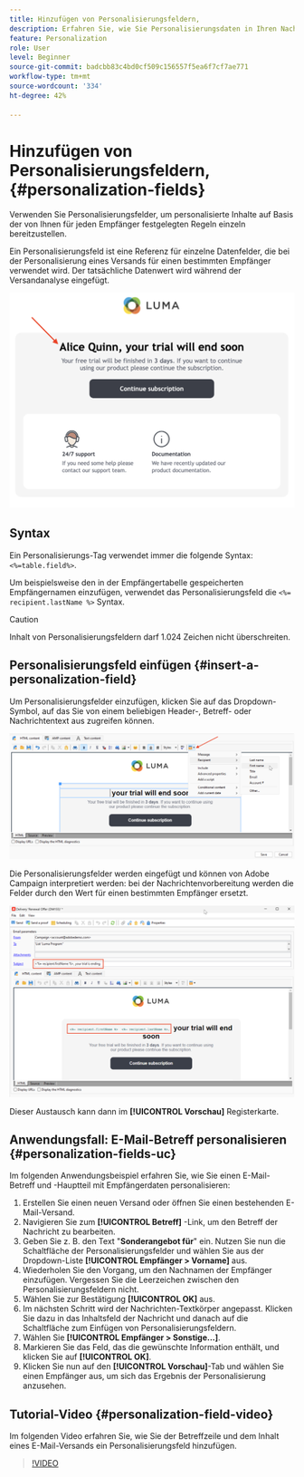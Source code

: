 ```yaml
---
title: Hinzufügen von Personalisierungsfeldern,
description: Erfahren Sie, wie Sie Personalisierungsdaten in Ihren Nachrichteninhalt einfügen
feature: Personalization
role: User
level: Beginner
source-git-commit: badcbb83c4bd0cf509c156557f5ea6f7cf7ae771
workflow-type: tm+mt
source-wordcount: '334'
ht-degree: 42%

---
```



# Hinzufügen von Personalisierungsfeldern,{#personalization-fields}

Verwenden Sie Personalisierungsfelder, um personalisierte Inhalte auf Basis der von Ihnen für jeden Empfänger festgelegten Regeln einzeln bereitzustellen.

Ein Personalisierungsfeld ist eine Referenz für einzelne Datenfelder, die bei der Personalisierung eines Versands für einen bestimmten Empfänger verwendet wird. Der tatsächliche Datenwert wird während der Versandanalyse eingefügt.

![Beispiel für die Nachrichtenpersonalisierung](assets/perso-name-sample.png)

## Syntax

Ein Personalisierungs-Tag verwendet immer die folgende Syntax: `<%=table.field%>`.

Um beispielsweise den in der Empfängertabelle gespeicherten Empfängernamen einzufügen, verwendet das Personalisierungsfeld die `<%= recipient.lastName %>` Syntax.

>[!CAUTION]
>
>Inhalt von Personalisierungsfeldern darf 1.024 Zeichen nicht überschreiten.

## Personalisierungsfeld einfügen {#insert-a-personalization-field}

Um Personalisierungsfelder einzufügen, klicken Sie auf das Dropdown-Symbol, auf das Sie von einem beliebigen Header-, Betreff- oder Nachrichtentext aus zugreifen können.

![Personalisierungsfeld einfügen](assets/perso-field-insert.png)

Die Personalisierungsfelder werden eingefügt und können von Adobe Campaign interpretiert werden: bei der Nachrichtenvorbereitung werden die Felder durch den Wert für einen bestimmten Empfänger ersetzt.

![Personalisierungsfelder in einer E-Mail](assets/perso-fields-in-msg.png)

Dieser Austausch kann dann im **[!UICONTROL Vorschau]** Registerkarte.

<!--Learn more about message preview in [this page]().-->

## Anwendungsfall: E-Mail-Betreff personalisieren {#personalization-fields-uc}

Im folgenden Anwendungsbeispiel erfahren Sie, wie Sie einen E-Mail-Betreff und -Hauptteil mit Empfängerdaten personalisieren:

1. Erstellen Sie einen neuen Versand oder öffnen Sie einen bestehenden E-Mail-Versand.
1. Navigieren Sie zum **[!UICONTROL Betreff]** -Link, um den Betreff der Nachricht zu bearbeiten.
1. Geben Sie z. B. den Text &quot;**Sonderangebot für**&quot; ein. Nutzen Sie nun die Schaltfläche der Personalisierungsfelder und wählen Sie aus der Dropdown-Liste **[!UICONTROL Empfänger > Vorname]** aus.
1. Wiederholen Sie den Vorgang, um den Nachnamen der Empfänger einzufügen. Vergessen Sie die Leerzeichen zwischen den Personalisierungsfeldern nicht.
1. Wählen Sie zur Bestätigung **[!UICONTROL OK]** aus.
1. Im nächsten Schritt wird der Nachrichten-Textkörper angepasst. Klicken Sie dazu in das Inhaltsfeld der Nachricht und danach auf die Schaltfläche zum Einfügen von Personalisierungsfeldern.
1. Wählen Sie **[!UICONTROL Empfänger > Sonstige...]**.
1. Markieren Sie das Feld, das die gewünschte Information enthält, und klicken Sie auf **[!UICONTROL OK]**.
1. Klicken Sie nun auf den **[!UICONTROL Vorschau]**-Tab und wählen Sie einen Empfänger aus, um sich das Ergebnis der Personalisierung anzusehen.



## Tutorial-Video {#personalization-field-video}

Im folgenden Video erfahren Sie, wie Sie der Betreffzeile und dem Inhalt eines E-Mail-Versands ein Personalisierungsfeld hinzufügen.

>[!VIDEO](https://video.tv.adobe.com/v/24925?quality=12)

